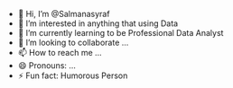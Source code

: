 - 👋 Hi, I’m @Salmanasyraf
- 👀 I’m interested in anything that using Data
- 🌱 I’m currently learning to be Professional Data Analyst
- 💞️ I’m looking to collaborate ...
- 📫 How to reach me ...
- 😄 Pronouns: ...
- ⚡ Fun fact: Humorous Person

<!---
Salmanasyraf/Salmanasyraf is a ✨ special ✨ repository because its `README.md` (this file) appears on your GitHub profile.
You can click the Preview link to take a look at your changes.
--->
